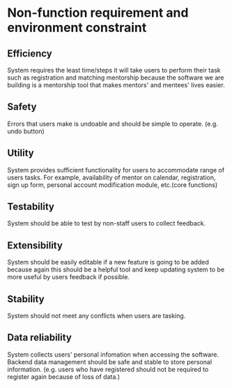 # Non-function requirement and environment constraint
## Efficiency  
System requires the least time/steps it will take users to perform their task such as registration and matching mentorship because the software we are building is a mentorship tool that makes mentors' and mentees' lives easier.
## Safety  
Errors that users make is undoable and should be simple to operate. (e.g. undo button)
## Utility  
System provides sufficient functionality for users to accommodate range of users tasks. For example, availability of mentor on calendar, registration, sign up form, personal account modification module, etc.(core functions)
## Testability  
System should be able to test by non-staff users to collect feedback.
## Extensibility  
System should be easily editable if a new feature is going to be added because again this should be a helpful tool and keep updating system to be more useful by users feedback if possible.
## Stability  
System should not meet any conflicts when users are tasking.
## Data reliability  
System collects users' personal infomation when accessing the software. Backend data management should be safe and stable to store personal information. (e.g. users who have registered should not be required to register again because of loss of data.)
